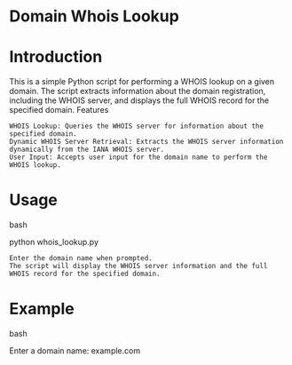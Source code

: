 # Domain Whois Lookup
# Introduction

This is a simple Python script for performing a WHOIS lookup on a given domain. The script extracts information about the domain registration, including the WHOIS server, and displays the full WHOIS record for the specified domain.
Features

    WHOIS Lookup: Queries the WHOIS server for information about the specified domain.
    Dynamic WHOIS Server Retrieval: Extracts the WHOIS server information dynamically from the IANA WHOIS server.
    User Input: Accepts user input for the domain name to perform the WHOIS lookup.
# Usage

bash

python whois_lookup.py

    Enter the domain name when prompted.
    The script will display the WHOIS server information and the full WHOIS record for the specified domain.

# Example

bash

Enter a domain name: example.com

